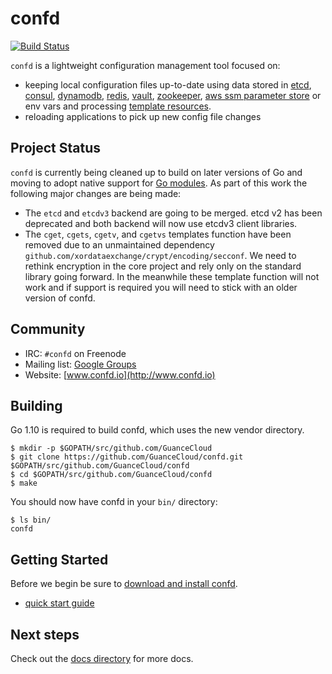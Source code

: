 # confd

[![Build Status](https://travis-ci.org/kelseyhightower/confd.svg?branch=master)](https://travis-ci.org/kelseyhightower/confd)

`confd` is a lightweight configuration management tool focused on:

* keeping local configuration files up-to-date using data stored in [etcd](https://github.com/coreos/etcd),
  [consul](http://consul.io), [dynamodb](http://aws.amazon.com/dynamodb/), [redis](http://redis.io),
  [vault](https://vaultproject.io), [zookeeper](https://zookeeper.apache.org), [aws ssm parameter store](https://aws.amazon.com/ec2/systems-manager/) or env vars and processing [template resources](docs/template-resources.md).
* reloading applications to pick up new config file changes

## Project Status

`confd` is currently being cleaned up to build on later versions of Go and moving to adopt native support for [Go modules](https://go.dev/blog/using-go-modules). As part of this work the following major changes are being made:

* The `etcd` and `etcdv3` backend are going to be merged. etcd v2 has been deprecated and both backend will now use etcdv3 client libraries.
* The `cget`, `cgets`, `cgetv`, and `cgetvs` templates function have been removed due to an unmaintained dependency `github.com/xordataexchange/crypt/encoding/secconf`. We need to rethink encryption in the core project and rely only on the standard library going forward. In the meanwhile these template function will not work and if support is required you will need to stick with an older version of confd.

## Community

* IRC: `#confd` on Freenode
* Mailing list: [Google Groups](https://groups.google.com/forum/#!forum/confd-users)
* Website: [www.confd.io](http://www.confd.io)

## Building

Go 1.10 is required to build confd, which uses the new vendor directory.

```
$ mkdir -p $GOPATH/src/github.com/GuanceCloud
$ git clone https://github.com/GuanceCloud/confd.git $GOPATH/src/github.com/GuanceCloud/confd
$ cd $GOPATH/src/github.com/GuanceCloud/confd
$ make
```

You should now have confd in your `bin/` directory:

```
$ ls bin/
confd
```

## Getting Started

Before we begin be sure to [download and install confd](docs/installation.md).

* [quick start guide](docs/quick-start-guide.md)

## Next steps

Check out the [docs directory](docs) for more docs.
